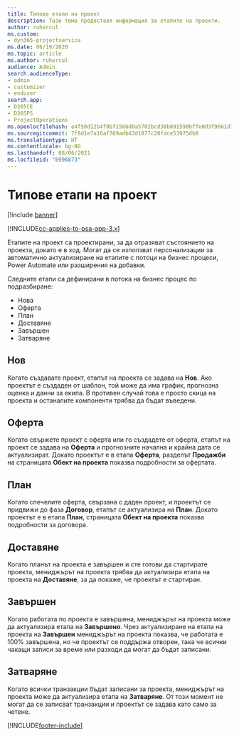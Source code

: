 ```yaml
---
title: Типове етапи на проект
description: Тази тема предоставя информация за етапите на проекти.
author: ruhercul
ms.custom:
- dyn365-projectservice
ms.date: 06/19/2020
ms.topic: article
ms.author: ruhercul
audience: Admin
search.audienceType:
- admin
- customizer
- enduser
search.app:
- D365CE
- D365PS
- ProjectOperations
ms.openlocfilehash: e4f50d12b4f0bf1586d0a5702bcd38b891590bffe0d3f9661d7f5d170877b54e
ms.sourcegitcommit: 7f8d1e7a16af769adb43d1877c28fdce53975db8
ms.translationtype: HT
ms.contentlocale: bg-BG
ms.lasthandoff: 08/06/2021
ms.locfileid: "6996873"
---
```

# <a name="project-stage-types"></a>Типове етапи на проект 

[!include [banner](../includes/psa-now-project-operations.md)]

[!INCLUDE[cc-applies-to-psa-app-3.x](../includes/cc-applies-to-psa-app-3x.md)]

Етапите на проект са проектирани, за да отразяват състоянието на проекта, докато е в ход. Могат да се използват персонализации за автоматично актуализиране на етапите с потоци на бизнес процеси, Power Automate или разширения на добавки.

Следните етапи са дефинирани в потока на бизнес процес по подразбиране:

- Нова
- Оферта
- План
- Доставяне
- Завършен
- Затваряне 

## <a name="new"></a>Нов

Когато създавате проект, етапът на проекта се задава на **Нов**. Ако проектът е създаден от шаблон, той може да има график, прогнозна оценка и данни за екипа. В противен случай това е просто скица на проекта и останалите компоненти трябва да бъдат въведени.

## <a name="quote"></a>Оферта

Когато свържете проект с оферта или го създадете от оферта, етапът на проект се задава на **Оферта** и прогнозните начална и крайна дата се актуализират. Докато проектът е в етапа **Оферта**, разделът **Продажби** на страницата **Обект на проекта** показва подробности за офертата.

## <a name="plan"></a>План

Когато спечелите оферта, свързана с даден проект, и проектът се придвижи до фаза **Договор**, етапът се актуализира на **План**. Докато проектът е в етапа **План**, страницата **Обект на проекта** показва подробности за договора.

## <a name="deliver"></a>Доставяне

Когато планът на проекта е завършен и сте готови да стартирате проекта, мениджърът на проекта трябва да актуализира етапа на проекта на **Доставяне**, за да покаже, че проектът е стартиран.

## <a name="complete"></a>Завършен 

Когато работата по проекта е завършена, мениджърът на проекта може да актуализира етапа на **Завършено**. Чрез актуализиране на етапа на проекта на **Завършен** мениджърът на проекта показва, че работата е 100% завършена, но че проектът се поддържа отворен, така че всички чакащи записи за време или разходи да могат да бъдат записани.

## <a name="close"></a>Затваряне

Когато всички транзакции бъдат записани за проекта, мениджърът на проекта може да актуализира етапа на **Затваряне**. От този момент не могат да се записват транзакции и проектът се задава като само за четене.


[!INCLUDE[footer-include](../includes/footer-banner.md)]